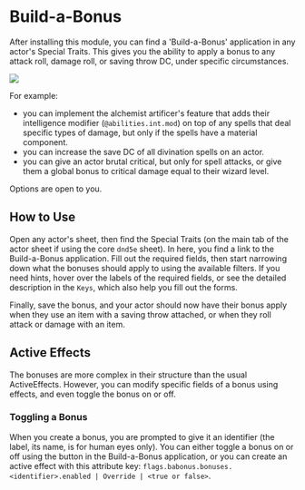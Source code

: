 # Build-a-Bonus

After installing this module, you can find a 'Build-a-Bonus' application in any actor's Special Traits. This gives you the ability to apply a bonus to any attack roll, damage roll, or saving throw DC, under specific circumstances.

<p style="center">
  <img src="https://user-images.githubusercontent.com/50169243/186771931-0aa81f95-7258-4f03-b418-98a66ea45ea9.png"
</p>

For example:
- you can implement the alchemist artificer's feature that adds their intelligence modifier (`@abilities.int.mod`) on top of any spells that deal specific types of damage, but only if the spells have a material component.
- you can increase the save DC of all divination spells on an actor.
- you can give an actor brutal critical, but only for spell attacks, or give them a global bonus to critical damage equal to their wizard level.

Options are open to you.

## How to Use
Open any actor's sheet, then find the Special Traits (on the main tab of the actor sheet if using the core `dnd5e` sheet). In here, you find a link to the Build-a-Bonus application. Fill out the required fields, then start narrowing down what the bonuses should apply to using the available filters. If you need hints, hover over the labels of the required fields, or see the detailed description in the `Keys`, which also help you fill out the forms.

Finally, save the bonus, and your actor should now have their bonus apply when they use an item with a saving throw attached, or when they roll attack or damage with an item.

## Active Effects
The bonuses are more complex in their structure than the usual ActiveEffects. However, you can modify specific fields of a bonus using effects, and even toggle the bonus on or off.

### Toggling a Bonus
When you create a bonus, you are prompted to give it an identifier (the label, its name, is for human eyes only). You can either toggle a bonus on or off using the button in the Build-a-Bonus application, or you can create an active effect with this attribute key: `flags.babonus.bonuses.<identifier>.enabled | Override | <true or false>`.
